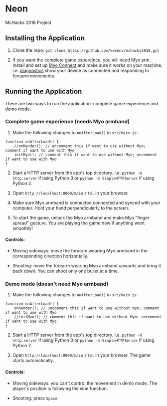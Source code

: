 # Neon
McHacks 2018 Project

## Installing the Application

1. Clone the repo: `git clone https://github.com/kevenv/mchacks2018.git`

2. If you want the complete game expereince, you will need Myo arm. Install and set up [Myo Connect](https://www.myo.com/) and make sure it works on your machine, i.e. [diagnostics](http://diagnostics.myo.com/) show your device as connected and responding to forearm movements.

## Running the Application

There are two ways to run the application: complete game experience and demo mode.

### Complete game experience (needs Myo armband)

1. Make the following changes to `onAfterLoad()` in `src/main.js`:

```
function onAfterLoad() {
	//onRender(); // uncomment this if want to use without Myo; comment if want to use with Myo
	initMyo(); // comment this if want to use without Myo; uncomment if want to use with Myo
}
```
2. Start a HTTP server from the app's top directory. I.e. `python -m http.server` if using Python 3 or `python -m SimpleHTTPServer` if using Python 2.

3. Open `http://localhost:8000/main.html` in your browser.

4. Make sure Myo armband is connected connected and synced with your computer. Hold your hand perpendicularly to the screen.

5. To start the game, unlock the Myo armband and make Myo "finger spread" gesture. You are playing the game now if anything went smoothly!

#### Controls:

* Moving sideways: move the forearm wearing Myo armband in the corresponding direction horizontally.

* Shooting: move the forearm wearing Myo armband upwards and bring it back down. You can shoot only one bullet at a time.


### Demo mode (doesn't need Myo armband)

1. Make the following changes to `onAfterLoad()` in `src/main.js`:

```
function onAfterLoad() {
	onRender(); // uncomment this if want to use without Myo; comment if want to use with Myo
	//initMyo(); // comment this if want to use without Myo; uncomment if want to use with Myo
}
```

2. Start a HTTP server from the app's top directory. I.e. `python -m http.server` if using Python 3 or `python -m SimpleHTTPServer` if using Python 2.

3. Open `http://localhost:8000/main.html` in your browser. The game starts automatically.

#### Controls:

* Moving sideways: you can't control the movement in demo mode. The player's position is following the sine function.

* Shooting: press `Space`

